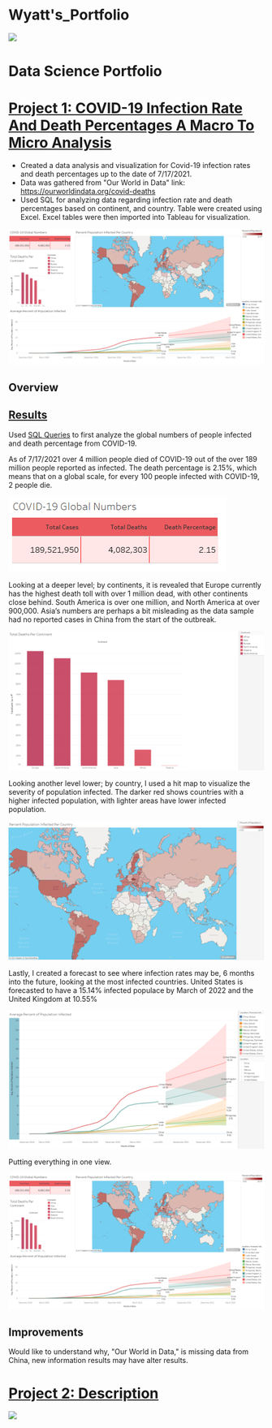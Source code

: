 # Wyatt's_Portfolio

![ ](images/images/SmallerProfile.png)

# Data Science Portfolio

# [Project 1: COVID-19 Infection Rate And Death Percentages A Macro To Micro Analysis](https://github.com/WyattAlexander-001/Covid_Analysis__Visual_Portfolio_Project_SQL)
* Created a data analysis and visualization for Covid-19 infection rates and death percentages up to the date of 7/17/2021.
* Data was gathered from "Our World in Data" link: https://ourworldindata.org/covid-deaths
* Used SQL for analyzing data regarding infection rate and death percentages based on continent, and country. Table were created using Excel. Excel tables were then imported into Tableau for visualization.

![ ](https://github.com/WyattAlexander-001/Covid_Analysis__Visual_Portfolio_Project_SQL/blob/main/COVID_19_Portfolio_Project_7-17-2021/Tableau_Images/Final%20Dash.PNG)

## Overview 



## [Results](https://public.tableau.com/app/profile/wyatt1368/viz/COVIDDeathAnalysisGlobalNumbersDashboard/Dashboard1)

Used [SQL Queries](https://github.com/WyattAlexander-001/Covid_Analysis__Visual_Portfolio_Project_SQL/blob/main/COVID_19_Portfolio_Project_7-17-2021/Covid-SQL.sql) to first analyze the global numbers of people infected and death percentage from COVID-19. 

As of 7/17/2021 over 4 million people died of COVID-19 out of the over 189 million people reported as infected. The death percentage is 2.15%, which means that on a global scale, for every 100 people infected with COVID-19, 2 people die.

![ ](https://github.com/WyattAlexander-001/Covid_Analysis__Visual_Portfolio_Project_SQL/blob/main/COVID_19_Portfolio_Project_7-17-2021/Tableau_Images/Covid_Global_Numbers.PNG)

Looking at a deeper level; by continents, it is revealed that Europe currently has the highest death toll with over 1 million dead, with other continents close behind. South America is over one million, and North America at over 900,000. Asia’s numbers are perhaps a bit misleading as the data sample had no reported cases in China from the start of the outbreak.

![ ](https://github.com/WyattAlexander-001/Wyatt_Portfolio/blob/main/images/Covid-19_Tableau_Images/Total_Deaths_Per_Continent.PNG)

Looking another level lower; by country, I used a hit map to visualize the severity of population infected. The darker red shows countries with a higher infected population, with lighter areas have lower infected population.

![ ](https://github.com/WyattAlexander-001/Wyatt_Portfolio/blob/main/images/Covid-19_Tableau_Images/World_View.PNG)

Lastly, I created a forecast to see where infection rates may be, 6 months into the future, looking at the most infected countries. United States is forecasted to have a 15.14% infected populace by March of 2022 and the United Kingdom at 10.55%

![ ](https://github.com/WyattAlexander-001/Wyatt_Portfolio/blob/main/images/Covid-19_Tableau_Images/Line_Chart.PNG)

Putting everything in one view.

![ ](https://github.com/WyattAlexander-001/Covid_Analysis__Visual_Portfolio_Project_SQL/blob/main/COVID_19_Portfolio_Project_7-17-2021/Tableau_Images/Final%20Dash.PNG)

## Improvements

Would like to understand why, "Our World in Data," is missing data from China, new information results may have alter results.

# [Project 2: Description](images/url)



![ ](images/url)
